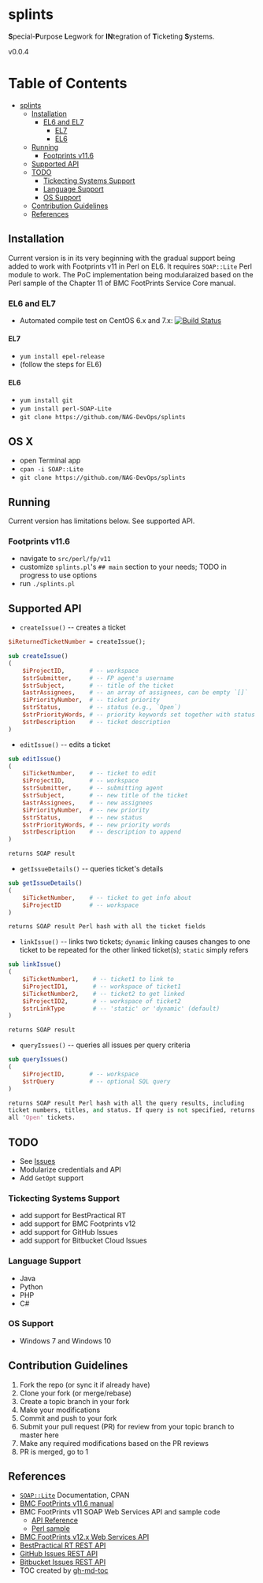 # splints
**S**pecial-**P**urpose **L**egwork for **IN**tegration of **T**icketing **S**ystems.

v0.0.4

Table of Contents
=================

   * [splints](#splints)
      * [Installation](#installation)
         * [EL6 and EL7](#el6-and-el7)
            * [EL7](#el7)
            * [EL6](#el6)
      * [Running](#running)
         * [Footprints v11.6](#footprints-v116)
      * [Supported API](#supported-api)
      * [TODO](#todo)
         * [Tickecting Systems Support](#tickecting-systems-support)
         * [Language Support](#language-support)
         * [OS Support](#os-support)
      * [Contribution Guidelines](#contribution-guidelines)
      * [References](#references)

## Installation ##

Current version is in its very beginning with the gradual
support being added to work with Footprints v11 in Perl on EL6.
It requires `SOAP::Lite` Perl module to work.
The PoC implementation being modularaized based on the
Perl sample of the Chapter 11 of BMC FootPrints Service Core manual.

### EL6 and EL7 ###

- Automated compile test on CentOS 6.x and 7.x:
  [![Build Status](https://travis-ci.org/NAG-DevOps/splints.svg?branch=master)](https://travis-ci.org/NAG-DevOps/splints)

#### EL7 ####

- `yum install epel-release`
- (follow the steps for EL6)

#### EL6 ####

- `yum install git`
- `yum install perl-SOAP-Lite`
- `git clone https://github.com/NAG-DevOps/splints`

## OS X ##

- open Terminal app
- `cpan -i SOAP::Lite`
- `git clone https://github.com/NAG-DevOps/splints`

## Running ##

Current version has limitations below. See supported API.

### Footprints v11.6 ###

- navigate to `src/perl/fp/v11`
- customize `splints.pl`'s `## main` section to your needs; TODO in progress to use options
- run `./splints.pl`

## Supported API ###

- `createIssue()` -- creates a ticket
```perl
$iReturnedTicketNumber = createIssue();

sub createIssue()
(
    $iProjectID,       # -- workspace
    $strSubmitter,     # -- FP agent's username
    $strSubject,       # -- title of the ticket
    $astrAssignees,    # -- an array of assignees, can be empty `[]`
    $iPriorityNumber,  # -- ticket priority
    $strStatus,        # -- status (e.g., `Open`)
    $strPriorityWords, # -- priority keywords set together with status
    $strDescription    # -- ticket description
)
```
- `editIssue()` -- edits a ticket
```perl
sub editIssue()
(
    $iTicketNumber,    # -- ticket to edit
    $iProjectID,       # -- workspace
    $strSubmitter,     # -- submitting agent
    $strSubject,       # -- new title of the ticket
    $astrAssignees,    # -- new assignees
    $iPriorityNumber,  # -- new priority
    $strStatus,        # -- new status
    $strPriorityWords, # -- new priority words
    $strDescription    # -- description to append
)

returns SOAP result
```
- `getIssueDetails()` -- queries ticket's details
```perl
sub getIssueDetails()
(
    $iTicketNumber,    # -- ticket to get info about
    $iProjectID        # -- workspace
)

returns SOAP result Perl hash with all the ticket fields
```
- `linkIssue()` -- links two tickets; `dynamic` linking causes changes to one ticket
to be repeated for the other linked ticket(s); `static` simply refers
```perl
sub linkIssue()
(
    $iTicketNumber1,    # -- ticket1 to link to
    $iProjectID1,       # -- workspace of ticket1
    $iTicketNumber2,    # -- ticket2 to get linked
    $iProjectID2,       # -- workspace of ticket2
    $strLinkType        # -- 'static' or 'dynamic' (default)
)

returns SOAP result
```
- `queryIssues()` -- queries all issues per query criteria
```perl
sub queryIssues()
(
    $iProjectID,       # -- workspace
    $strQuery          # -- optional SQL query
)

returns SOAP result Perl hash with all the query results, including
ticket numbers, titles, and status. If query is not specified, returns
all 'Open' tickets.
```

## TODO ##

- See [Issues](https://github.com/NAG-DevOps/splints/issues)
- Modularize credentials and API
- Add `GetOpt` support

### Tickecting Systems Support ###

- add support for BestPractical RT
- add support for BMC Footprints v12
- add support for GitHub Issues
- add support for Bitbucket Cloud Issues

### Language Support ###

- Java
- Python
- PHP
- C#

### OS Support ###

- Windows 7 and Windows 10

## Contribution Guidelines ##

1. Fork the repo (or sync it if already have)
2. Clone your fork (or merge/rebase)
3. Create a topic branch in your fork
4. Make your modifications
5. Commit and push to your fork
6. Submit your pull request (PR) for review from your topic branch to master here
7. Make any required modifications based on the PR reviews
8. PR is merged, go to 1

## References ##

- [`SOAP::Lite`](http://search.cpan.org/perldoc?SOAP%3A%3ALite) Documentation, CPAN
- [BMC FootPrints v11.6 manual](https://docs.bmc.com/docs/display/public/FPSC0/Version+11.6+PDFs)
- BMC FootPrints v11 SOAP Web Services API and sample code
    - [API Reference](https://tracks.usask.ca/help/FootPrintsHelp/content/footprints_apimaintopic.htm)
    - [Perl sample](https://tracks.usask.ca/help/FootPrintsHelp/content/perl_sample.htm)
- [BMC FootPrints v12.x Web Services API](https://docs.bmc.com/docs/display/public/FPSC120/Configuring+Web+Services)
- [BestPractical RT REST API](https://rt-wiki.bestpractical.com/wiki/REST)
- [GitHub Issues REST API](https://developer.github.com/v3/issues/)
- [Bitbucket Issues REST API](https://confluence.atlassian.com/bitbucket/issues-resource-296095191.html)
- TOC created by [gh-md-toc](https://github.com/ekalinin/github-markdown-toc)
